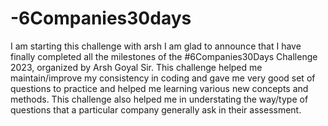 # -6Companies30days
I am starting this challenge with arsh
I am glad to announce that I have finally completed all the milestones of the #6Companies30Days Challenge 2023, organized by Arsh Goyal Sir.
This challenge helped me maintain/improve my consistency in coding and gave me very good set of questions to practice and helped me learning various new concepts and methods.
This challenge also helped me in understating the way/type of questions that a particular company generally ask in their assessment.

